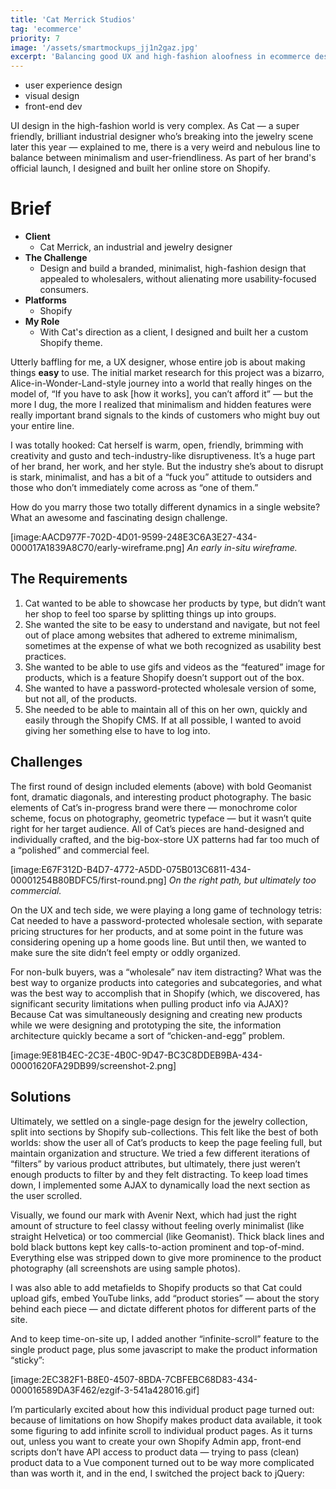 ```yaml
---
title: 'Cat Merrick Studios'
tag: 'ecommerce'
priority: 7
image: '/assets/smartmockups_jj1n2gaz.jpg'
excerpt: 'Balancing good UX and high-fashion aloofness in ecommerce design.'
---
```


- user experience design
- visual design
- front-end dev

UI design in the high-fashion world is very complex. As Cat — a super friendly, brilliant industrial designer who’s breaking into the jewelry scene later this year — explained to me, there is a very weird and nebulous line to balance between minimalism and user-friendliness. As part of her brand's official launch, I designed and built her online store on Shopify.

# Brief

- **Client**
  - Cat Merrick, an industrial and jewelry designer
- **The Challenge**
  - Design and build a branded, minimalist, high-fashion design that appealed to wholesalers, without alienating more usability-focused consumers.
- **Platforms**
  - Shopify
- **My Role**
  - With Cat's direction as a client, I designed and built her a custom Shopify theme.

Utterly baffling for me, a UX designer, whose entire job is about making things **easy** to use. The initial market research for this project was a bizarro, Alice-in-Wonder-Land-style journey into a world that really hinges on the model of, “If you have to ask [how it works], you can’t afford it” — but the more I dug, the more I realized that minimalism and hidden features were really important brand signals to the kinds of customers who might buy out your entire line.

I was totally hooked: Cat herself is warm, open, friendly, brimming with creativity and gusto and tech-industry-like disruptiveness. It’s a huge part of her brand, her work, and her style. But the industry she’s about to disrupt is stark, minimalist, and has a bit of a “fuck you” attitude to outsiders and those who don’t immediately come across as “one of them.”

How do you marry those two totally different dynamics in a single website? What an awesome and fascinating design challenge.

[image:AACD977F-702D-4D01-9599-248E3C6A3E27-434-000017A1839A8C70/early-wireframe.png]
*An early in-situ wireframe.*

## The Requirements

1. Cat wanted to be able to showcase her products by type, but didn’t want her shop to feel too sparse by splitting things up into groups.
2. She wanted the site to be easy to understand and navigate, but not feel out of place among websites that adhered to extreme minimalism, sometimes at the expense of what we both recognized as usability best practices.
3. She wanted to be able to use gifs and videos as the “featured” image for products, which is a feature Shopify doesn’t support out of the box.
4. She wanted to have a password-protected wholesale version of some, but not all, of the products.
5. She needed to be able to maintain all of this on her own, quickly and easily through the Shopify CMS. If at all possible, I wanted to avoid giving her something else to have to log into.

## Challenges

The first round of design included elements (above) with bold Geomanist font, dramatic diagonals, and interesting product photography. The basic elements of Cat’s in-progress brand were there — monochrome color scheme, focus on photography, geometric typeface — but it wasn’t quite right for her target audience. All of Cat’s pieces are hand-designed and individually crafted, and the big-box-store UX patterns had far too much of a “polished” and commercial feel.

[image:E67F312D-B4D7-4772-A5DD-075B013C6811-434-00001254B80BDFC5/first-round.png]
*On the right path, but ultimately too commercial.*

On the UX and tech side, we were playing a long game of technology tetris: Cat needed to have a password-protected wholesale section, with separate pricing structures for her products, and at some point in the future was considering opening up a home goods line. But until then, we wanted to make sure the site didn’t feel empty or oddly organized.

For non-bulk buyers, was a “wholesale” nav item distracting? What was the best way to organize products into categories and subcategories, and what was the best way to accomplish that in Shopify (which, we discovered, has significant security limitations when pulling product info via AJAX)? Because Cat was simultaneously designing and creating new products while we were designing and prototyping the site, the information architecture quickly became a sort of “chicken-and-egg” problem.

[image:9E81B4EC-2C3E-4B0C-9D47-BC3C8DDEB9BA-434-00001620FA29DB99/screenshot-2.png]

## Solutions

Ultimately, we settled on a single-page design for the jewelry collection, split into sections by Shopify sub-collections. This felt like the best of both worlds: show the user all of Cat’s products to keep the page feeling full, but maintain organization and structure. We tried a few different iterations of “filters” by various product attributes, but ultimately, there just weren’t enough products to filter by and they felt distracting. To keep load times down, I implemented some AJAX to dynamically load the next section as the user scrolled.

Visually, we found our mark with Avenir Next, which had just the right amount of structure to feel classy without feeling overly minimalist (like straight Helvetica) or too commercial (like Geomanist). Thick black lines and bold black buttons kept key calls-to-action prominent and top-of-mind. Everything else was stripped down to give more prominence to the product photography (all screenshots are using sample photos).

I was also able to add metafields to Shopify products so that Cat could upload gifs, embed YouTube links, add “product stories” — about the story behind each piece — and dictate different photos for different parts of the site.

And to keep time-on-site up, I added another “infinite-scroll” feature to the single product page, plus some javascript to make the product information “sticky”:

[image:2EC382F1-B8E0-4507-8BDA-7CBFEBC68D83-434-000016589DA3F462/ezgif-3-541a428016.gif]

I’m particularly excited about how this individual product page turned out: because of limitations on how Shopify makes product data available, it took some figuring to add infinite scroll to individual product pages. As it turns out, unless you want to create your own Shopify Admin app, front-end scripts don’t have API access to product data — trying to pass (clean) product data to a Vue component turned out to be way more complicated than was worth it, and in the end, I switched the project back to jQuery:
